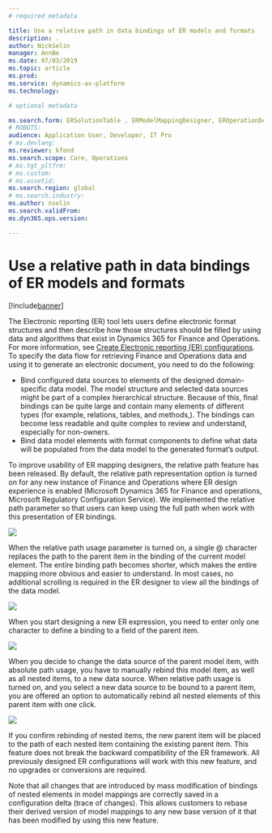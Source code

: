 ```yaml
---
# required metadata

title: Use a relative path in data bindings of ER models and formats
description: .
author: NickSelin
manager: AnnBe
ms.date: 07/03/2019
ms.topic: article
ms.prod: 
ms.service: dynamics-ax-platform
ms.technology: 

# optional metadata

ms.search.form: ERSolutionTable , ERModelMappingDesigner, EROperationDesigner, ERExpressionDesignerFormula 
# ROBOTS: 
audience: Application User, Developer, IT Pro
# ms.devlang: 
ms.reviewer: kfend
ms.search.scope: Core, Operations
# ms.tgt_pltfrm: 
# ms.custom: 
# ms.assetid: 
ms.search.region: global
# ms.search.industry: 
ms.author: nselin
ms.search.validFrom: 
ms.dyn365.ops.version: 

---
```


# Use a relative path in data bindings of ER models and formats

[!include[banner](../includes/banner.md)]

The Electronic reporting (ER) tool lets users define electronic format structures and then describe how those structures should be filled by using data and algorithms that exist in Dynamics 365 for Finance and Operations. For more information, see [Create Electronic reporting (ER) configurations](electronic-reporting-configuration.md). To specify the data flow for retrieving Finance and Operations data and using it to generate  an electronic document, you need to do the following:

- Bind configured data sources to elements of the designed domain-specific data model. The model structure and selected data sources might be part of a complex hierarchical structure. Because of this, final bindings can be quite large and contain many elements of different types (for example, relations, tables, and methods,). The bindings can become less readable and quite complex to review and understand, especially for non-owners. 
- Bind data model elements with format components to define what data will be populated from the data model to the generated format’s output.

To improve usability of ER mapping designers, the relative path feature has been released. By default, the relative path representation option is turned on for any new instance of Finance and Operations where ER design experience is enabled (Microsoft Dynamics 365 for Finance and operations, Microsoft Regulatory Configuration Service). 
We implemented the relative path parameter so that users can keep using the full path when work with this presentation of ER bindings.

[![](./media/)](./media/)

 
When the relative path usage parameter is turned on, a single @ character replaces the path to the parent item in the binding of the current model element. The entire binding path becomes shorter, which makes the entire mapping more obvious and easier to understand. In most cases, no additional scrolling is required in the ER designer to view all the bindings of the data model.

[![](./media/)](./media/)
 
When you start designing a new ER expression, you need to enter only one character to define a binding to a field of the parent item.

[![](./media/)](./media/)
 
When you decide to change the data source of the parent model item, with absolute path usage, you have to manually rebind this model item, as well as all nested items, to a new data source. When relative path usage is turned on, and you select a new data source to be bound to a parent item, you are offered an option to automatically rebind all nested elements of this parent item with one click.

[![](./media/)](./media/)
 
If you confirm rebinding of nested items, the new parent item will be placed to the path of each nested item containing the existing parent item.
This feature does not break the backward compatibility of the ER framework. All previously designed ER configurations will work with this new feature, and no upgrades or conversions are required.

Note that all changes that are introduced by mass modification of bindings of nested elements in model mappings are correctly saved in a configuration delta (trace of changes). This allows customers to rebase their derived version of model mappings to any new base version of it that has been modified by using this new feature.
